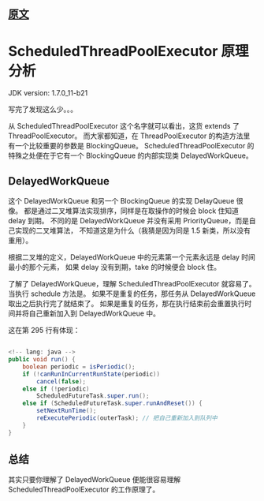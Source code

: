
## [原文](https://my.oschina.net/lifany/blog/153145)


#  ScheduledThreadPoolExecutor 原理分析

JDK version: 1.7.0_11-b21

写完了发现这么少。。。

从 ScheduledThreadPoolExecutor 这个名字就可以看出，这货 extends 了 ThreadPoolExecutor。
而大家都知道，在 ThreadPoolExecutor 的构造方法里有一个比较重要的参数是 BlockingQueue。
ScheduledThreadPoolExecutor 的特殊之处便在于它有一个 BlockingQueue 的内部实现类 DelayedWorkQueue。

## DelayedWorkQueue
这个 DelayedWorkQueue 和另一个 BlockingQueue 的实现 DelayQueue 很像。
都是通过二叉堆算法实现排序，同样是在取操作的时候会 block 住知道 delay 到期。
不同的是 DelayedWorkQueue 并没有采用 PriorityQueue，而是自己实现的二叉堆算法，
不知道这是为什么（我猜是因为同是 1.5 新类，所以没有重用）。

根据二叉堆的定义，DelayedWorkQueue 中的元素第一个元素永远是 delay 时间最小的那个元素，
如果 delay 没有到期，take 的时候便会 block 住。

了解了 DelayedWorkQueue，理解 ScheduledThreadPoolExecutor 就容易了。当执行 schedule 方法是。
如果不是重复的任务，那任务从 DelayedWorkQueue 取出之后执行完了就结束了。
如果是重复的任务，那在执行结束前会重置执行时间并将自己重新加入到 DelayedWorkQueue 中。

这在第 295 行有体现：
```java

<!-- lang: java -->
public void run() {
    boolean periodic = isPeriodic();
    if (!canRunInCurrentRunState(periodic))
        cancel(false);
    else if (!periodic)
        ScheduledFutureTask.super.run();
    else if (ScheduledFutureTask.super.runAndReset()) {
        setNextRunTime();
        reExecutePeriodic(outerTask); // 把自己重新加入到队列中
    }
}
```

## 总结
其实只要你理解了 DelayedWorkQueue 便能很容易理解 ScheduledThreadPoolExecutor 的工作原理了。
